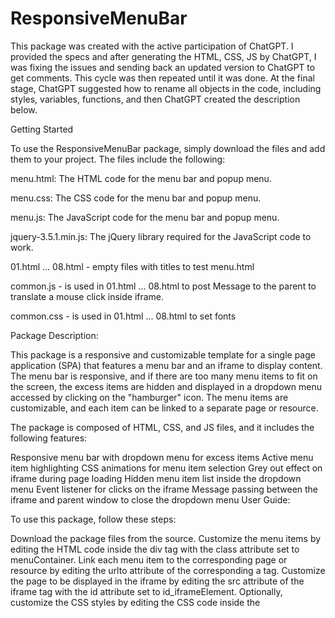 # ResponsiveMenuBar

This package was created with the active participation of ChatGPT. I provided the specs and after generating the HTML, CSS, JS by ChatGPT, I was fixing the issues and sending back an updated version to ChatGPT to get comments. This cycle was then repeated until it was done. At the final stage, ChatGPT suggested how to rename all objects in the code, including styles, variables, functions, and then ChatGPT created the description below. 


Getting Started


To use the ResponsiveMenuBar package, simply download the files and add them to your project. The files include the following:

menu.html: The HTML code for the menu bar and popup menu.

menu.css: The CSS code for the menu bar and popup menu.

menu.js: The JavaScript code for the menu bar and popup menu.

jquery-3.5.1.min.js: The jQuery library required for the JavaScript code to work.

01.html ... 08.html  - empty files with titles to test menu.html

common.js - is used in 01.html ... 08.html to post Message to the parent to translate a mouse click inside iframe.

common.css - is used in 01.html ... 08.html to set fonts




Package Description:

This package is a responsive and customizable template for a single page application (SPA) that features a menu bar and an iframe to display content. The menu bar is responsive, and if there are too many menu items to fit on the screen, the excess items are hidden and displayed in a dropdown menu accessed by clicking on the "hamburger" icon. The menu items are customizable, and each item can be linked to a separate page or resource.

The package is composed of HTML, CSS, and JS files, and it includes the following features:

Responsive menu bar with dropdown menu for excess items
Active menu item highlighting
CSS animations for menu item selection
Grey out effect on iframe during page loading
Hidden menu item list inside the dropdown menu
Event listener for clicks on the iframe
Message passing between the iframe and parent window to close the dropdown menu
User Guide:

To use this package, follow these steps:

Download the package files from the source.
Customize the menu items by editing the HTML code inside the div tag with the class attribute set to menuContainer.
Link each menu item to the corresponding page or resource by editing the urlto attribute of the corresponding a tag.
Customize the page to be displayed in the iframe by editing the src attribute of the iframe tag with the id attribute set to id_iframeElement.
Optionally, customize the CSS styles by editing the CSS code inside the <style> tag in the head of the HTML file.
Optionally, customize the JS functions by editing the JS code in the corresponding .js files.
Host the HTML file and the associated files on a web server or locally on a computer, and access the HTML file in a web browser.
To add new menu items, follow these steps:

Add a new a tag inside the div tag with the class attribute set to menuContainer.
Set the href attribute of the new a tag to # to prevent the browser from navigating to a new page.
Set the urlto attribute of the new a tag to the URL or resource to be linked to the new menu item.
Set the text content of the new a tag to the label to be displayed for the new menu item.
Optionally, customize the CSS styles of the new menu item by editing the CSS code inside the <style> tag in the head of the HTML file.
To remove menu items, simply delete the corresponding a tag from the div tag with the class attribute set to menuContainer.

To customize the styles, edit the CSS code inside the <style> tag in the head of the HTML file. You can change the font family, font size, background color, and other visual aspects of the menu bar and the iframe.

To customize the JS functions, edit the JS code in the corresponding .js files. You can add new functionality, modify existing functionality, or remove functionality as needed.

Overall, this package provides a flexible and customizable template for a single page application with a menu bar and an iframe to display content. It can be easily customized to fit different use cases and requirements.


Customization.

The ResponsiveMenuBar package is highly customizable. You can change the colors, fonts, and other styles in the CSS code to match your website's design. You can also add or remove links from the menu bar by editing the HTML code.

If you want to modify the JavaScript code, make sure to have a good understanding of JavaScript before doing so. The code is heavily commented, but it can be complex for beginners.


Contributing.

If you find any issues or have suggestions for improvement, feel free to create an issue or pull request on GitHub. Contributions are always welcome!


License. 

The ResponsiveMenuBar package is released under the MIT License. Feel free to use it in your projects, commercial or non-commercial. Attribution is not required, but appreciated.

